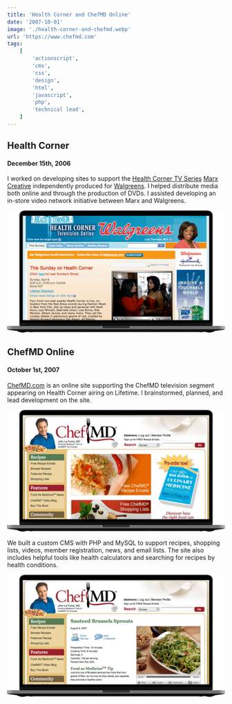 ```yaml
---
title: 'Health Corner and ChefMD Online'
date: '2007-10-01'
image: './health-corner-and-chefmd.webp'
url: 'https://www.chefmd.com'
tags:
    [
        'actionscript',
        'cms',
        'css',
        'design',
        'html',
        'javascript',
        'php',
        'technical lead',
    ]
---
```


## Health Corner

#### December 15th, 2006

I worked on developing sites to support the [Health Corner TV Series](https://www.imdb.com/title/tt1243727/) [Marx Creative](https://www.linkedin.com/company/marx-creative/about/) independently produced for [Walgreens](https://www.walgreens.com). I helped distribute media both online and through the production of DVDs. I assisted developing an in-store video network initiative between Marx and Walgreens.

![Health Corner Television Series](./health-corner-television-series.webp)

## ChefMD Online

#### October 1st, 2007

[ChefMD.com](https://www.drjohnlapuma.com/chefmd/) is an online site supporting the ChefMD television segment appearing on Health Corner airing on Lifetime. I brainstormed, planned, and lead development on the site.

![ChefMD Website Homepage](./chefmd-1.webp)

We built a custom CMS with PHP and MySQL to support recipes, shopping lists, videos, member registration, news, and email lists. The site also includes helpful tools like health calculators and searching for recipes by health conditions.

![ChefMD Website Recipie Page](./chefmd-2.webp)
